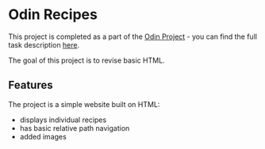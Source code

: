 # Odin Recipes

This project is completed as a part of the [Odin Project](https://www.theodinproject.com/) - you can find the full task description [here](https://www.theodinproject.com/lessons/foundations-recipes).

The goal of this project is to revise basic HTML. 

## Features

The project is a simple website built on HTML:
 - displays individual recipes
 - has basic relative path navigation
 - added images